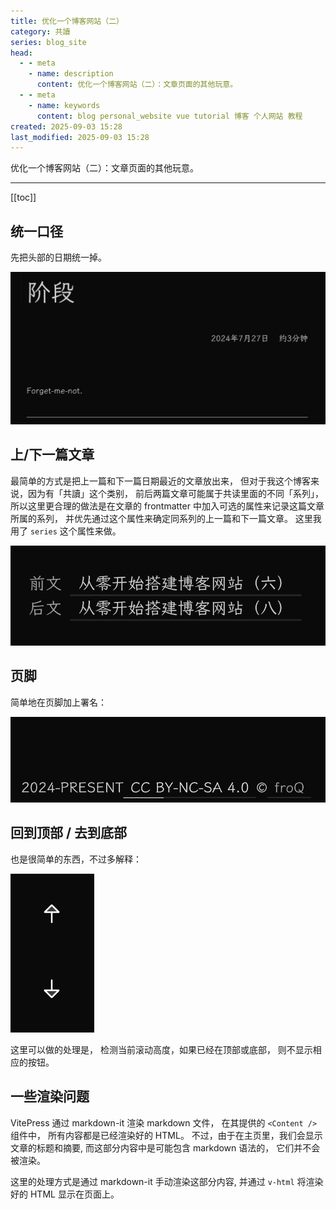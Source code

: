 ```yaml
---
title: 优化一个博客网站（二）
category: 共讀
series: blog_site
head:
  - - meta
    - name: description
      content: 优化一个博客网站（二）：文章页面的其他玩意。
  - - meta
    - name: keywords
      content: blog personal_website vue tutorial 博客 个人网站 教程
created: 2025-09-03 15:28
last_modified: 2025-09-03 15:28
---
```


优化一个博客网站（二）：文章页面的其他玩意。

---

[[toc]]

## 统一口径

先把头部的日期统一掉。

![统一日期格式](optimize_the_blog_site_2_assets/ATTCH_1756884999880.png)

## 上/下一篇文章

最简单的方式是把上一篇和下一篇日期最近的文章放出来，
但对于我这个博客来说，因为有「共讀」这个类别，
前后两篇文章可能属于共读里面的不同「系列」，
所以这里更合理的做法是在文章的 frontmatter
中加入可选的属性来记录这篇文章所属的系列，
并优先通过这个属性来确定同系列的上一篇和下一篇文章。
这里我用了 `series` 这个属性来做。

![上/下一篇](optimize_the_blog_site_2_assets/ATTCH_1756890393034.png)

## 页脚

简单地在页脚加上署名：

![署名](optimize_the_blog_site_2_assets/ATTCH_1756946549074.png)

## 回到顶部 / 去到底部

也是很简单的东西，不过多解释：

![按钮](optimize_the_blog_site_2_assets/ATTCH_1756958947035.png)

这里可以做的处理是，
检测当前滚动高度，如果已经在顶部或底部，
则不显示相应的按钮。

## 一些渲染问题

VitePress 通过 markdown-it 渲染 markdown 文件，
在其提供的 `<Content />` 组件中，
所有内容都是已经渲染好的 HTML。
不过，由于在主页里，我们会显示文章的标题和摘要,
而这部分内容中是可能包含 markdown 语法的，
它们并不会被渲染。

这里的处理方式是通过 markdown-it 手动渲染这部分内容,
并通过 `v-html` 将渲染好的 HTML 显示在页面上。
